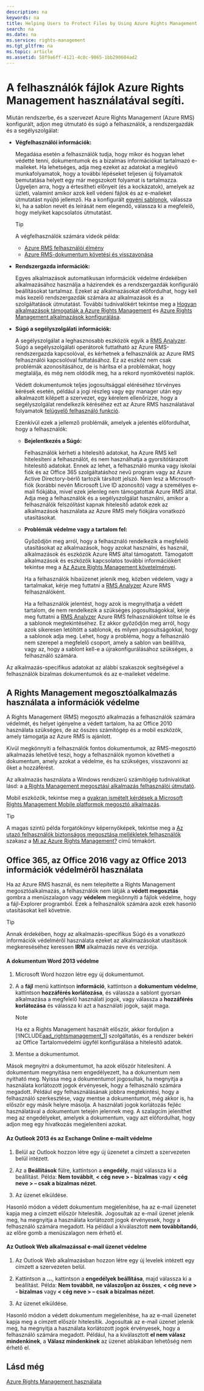 ```yaml
---
description: na
keywords: na
title: Helping Users to Protect Files by Using Azure Rights Management
search: na
ms.date: na
ms.service: rights-management
ms.tgt_pltfrm: na
ms.topic: article
ms.assetid: 58f9a6ff-4121-4c8c-9865-1bb290604ad2
---
```

# A felhaszn&#225;l&#243;k f&#225;jlok Azure Rights Management haszn&#225;lat&#225;val seg&#237;ti.
Miután rendszerbe, és a szervezet Azure Rights Management (Azure RMS) konfigurált, adjon meg útmutató és súgó a felhasználók, a rendszergazdák és a segélyszolgálat:

-   **Végfelhasználói információk:**

    Megadása esetén a felhasználók tudja, hogy mikor és hogyan lehet védetté tenni, dokumentumok és a bizalmas információkat tartalmazó e-maileket. Ha lehetséges, adja meg ezeket az adatokat a meglévő munkafolyamatok, hogy a további lépéseket teljesen új folyamatok bemutatása helyett egy már megszokott folyamat is tartalmazza. Ügyeljen arra, hogy a értesítheti előnyeit (és a kockázatok), amelyek az üzleti, valamint amikor azok kell védeni fájlok és az e-maileket útmutatást nyújtó jellemző. Ha a konfigurált [egyéni sablonok](http://technet.microsoft.com/library/dn642472.aspx), válassza ki, ha a sablon nevét és leírását nem elegendő, válassza ki a megfelelő, hogy melyiket kapcsolatos útmutatást.

    > [!TIP]
    > A végfelhasználók számára videók példa:
    > 
    > -   [Azure RMS felhasználói élmény](http://channel9.msdn.com/Series/Information-Protection/Azure-RMS-user-experience)
    > -   [Azure RMS-dokumentum követési és visszavonása](http://channel9.msdn.com/Series/Information-Protection/Azure-RMS-Document-Tracking-and-Revocation)

-   **Rendszergazda információk:**

    Egyes alkalmazások automatikusan információk védelme érdekében alkalmazásához használja a házirendek és a rendszergazdák konfiguráló beállításokat tartalmaz. Ezeket az alkalmazásokat előfordulhat, hogy kell más kezelő rendszergazdák számára az alkalmazások és a szolgáltatások útmutatást. További tudnivalókért tekintse meg a [Hogyan alkalmazások támogatják a Azure Rights Management](../Topic/How_Applications_Support_Azure_Rights_Management.md) és [Azure Rights Management alkalmazások konfigurálása](../Topic/Configuring_Applications_for_Azure_Rights_Management.md).

-   **Súgó a segélyszolgálati információk:**

    A segélyszolgálat a leghasznosabb eszközök egyik a [RMS Analyzer](https://www.microsoft.com/en-us/download/details.aspx?id=46437).   Súgó a segélyszolgálati operátorok futtatható az Azure RMS-rendszergazda kapcsolóval, és kérhetnek a felhasználók az Azure RMS felhasználói kapcsolóval futtatásához. Ez az eszköz nem csak problémák azonosításához, de is hárítsa el a problémákat, hogy megtalálja, és még nem oldódik meg, ha a rekord nyomkövetési naplók.

    Védett dokumentumok teljes jogosultsággal eléréséhez törvényes kérések esetén, például a jogi részleg vagy egy manager után egy alkalmazott kilépett a szervezet, egy kérelem ellenőrizze, hogy a segélyszolgálat rendelkezik kéréséhez ezt az Azure RMS használatával folyamatok [felügyelő felhasználó funkció](https://technet.microsoft.com/en-us/library/mt147272.aspx).

    Ezenkívül ezek a jellemző problémák, amelyek a jelentés előfordulhat, hogy a felhasználók:

    -   **Bejelentkezés a Súgó:**

        Felhasználók kérheti a hitelesítő adatokat, ha Azure RMS kell hitelesíteni a felhasználót, és nem használhatja a gyorsítótárazott hitelesítő adatokat. Ennek az lehet, a felhasználó munka vagy iskolai fiók és az Office 365 szolgáltatáshoz nevű program vagy az Azure Active Directory-bérlő tartozik társított jelszó. Nem lesz a Microsoft-fiók (korábbi nevén Microsoft Live ID azonosító) vagy a személyes e-mail fiókjába, mivel ezek jelenleg nem támogatottak Azure RMS által. Adja meg a felhasználók és a segélyszolgálat használni, amikor a felhasználók felszólítást kapnak hitelesítő adatok ezek az alkalmazások használata az Azure RMS mely fiókjára vonatkozó utasításokat.

    -   **Problémák védelme vagy a tartalom fel:**

        Győződjön meg arról, hogy a felhasználó rendelkezik a megfelelő utasításokat az alkalmazások, hogy azokat használni, és használ, alkalmazások és eszközök Azure RMS által támogatott. Támogatott alkalmazások és eszközök kapcsolatos további információkért tekintse meg a [Az Azure Rights Management követelményei](../Topic/Requirements_for_Azure_Rights_Management.md).

        Ha a felhasználók hibaüzenet jelenik meg, közben védelem, vagy a tartalmakat, kérje meg futtatni a [RMS Analyzer](https://www.microsoft.com/en-us/download/details.aspx?id=46437) Azure RMS felhasználóként.

        Ha a felhasználók jelentést, hogy azok is megnyithatja a védett tartalom, de nem rendelkezik a szükséges jogosultságokkal, kérje meg futtatni a [RMS Analyzer](https://www.microsoft.com/en-us/download/details.aspx?id=46437) Azure RMS felhasználóként töltse le és a sablonok megtekintéséhez. Ez akkor győződjön meg arról, hogy azok sikeresen letöltött a sablonok, és milyen jogosultságokkal, hogy a sablonok adja meg. Lehet, hogy a probléma, hogy a felhasználó nem szerepel a megfelelő csoport, amely a sablon van beállítva, vagy az, hogy a sablont kell-e a újrakonfigurálásához szükséges, a felhasználó számára.

Az alkalmazás-specifikus adatokat az alábbi szakaszok segítségével a felhasználók bizalmas dokumentumok és az e-maileket védelme.

## A Rights Management megosztóalkalmazás használata a információk védelme
A Rights Management (RMS) megosztó alkalmazás a felhasználók számára védelmét, és helyet igényelne a védett tartalom, ha az Office 2010 használata szükséges, de az összes számítógép és a mobil eszközök, amely támogatja az Azure RMS is ajánlott.

Kívül megkönnyíti a felhasználók fontos dokumentumok, az RMS-megosztó alkalmazás lehetővé teszi, hogy a felhasználók nyomon követheti a dokumentum, amely azokat a védelme, és ha szükséges, visszavonni az őket a hozzáférést.

Az alkalmazás használata a Windows rendszerű számítógép tudnivalókat lásd: a [a Rights Management megosztási alkalmazás felhasználói útmutató](http://technet.microsoft.com/library/dn339006.aspx).

Mobil eszközök, tekintse meg a [gyakran ismételt kérdések a Microsoft Rights Management Mobile platformok megosztó alkalmazás](http://technet.microsoft.com/dn451248).

> [!TIP]
> A magas szintű példa forgatókönyv képernyőképek, tekintse meg a [Az utazó felhasználók biztonságos megosztása mellékletek felhasználók](../Topic/What_is_Azure_Rights_Management_.md#BKMK_Example_SharingApp) szakasz a [Mi az Azure Rights Management?](../Topic/What_is_Azure_Rights_Management_.md) című témakört.

## Office 365, az Office 2016 vagy az Office 2013 információk védelméről használata
Ha az Azure RMS használ, és nem telepítette a Rights Management megosztóalkalmazás, a felhasználók nem látják a **védett megosztás** gombra a menüszalagon vagy **védelem** megkönnyíti a fájlok védelme, hogy a fájl-Explorer programból. Ezek a felhasználók számára azok ezek hasonló utasításokat kell követnie.

> [!TIP]
> Annak érdekében, hogy az alkalmazás-specifikus Súgó és a vonatkozó információk védelméről használata ezeket az alkalmazásokat utasítások megkereséséhez keressen **IRM** alkalmazás neve és verziója.

#### A dokumentum Word 2013 védelme

1.  Microsoft Word hozzon létre egy új dokumentumot.

2.  A a **fájl** menü kattintson **információ**, kattintson a **dokumentum védelme**, kattintson **hozzáférés korlátozása**, és válassza a sablont gyorsan alkalmazása a megfelelő használati jogok, vagy válassza a **hozzáférés korlátozása** és válassza ki azt a használati jogok, saját maga.

    > [!NOTE]
    > Ha ez a Rights Management használt először, akkor forduljon a [!INCLUDE[aad_rightsmanagement_1](../Token/aad_rightsmanagement_1_md.md)] szolgáltatás, és a rendszer bekéri az Office Tartalomvédelmi ügyfél konfigurálása a hitelesítő adatok.

3.  Mentse a dokumentumot.

Mások megnyitni a dokumentumot, ha azok először hitelesíteni. A dokumentum megnyitása nem engedélyezett, ha a dokumentum nem nyitható meg. Nyissa meg a dokumentumot jogosultak, ha megnyitja a használata korlátozott jogok érvényesek, hogy a felhasználó számára megadott. Például egy felhasználásának jobbra megtekintési, hogy a felhasználó szerkesztése, vagy mentse a dokumentumot, még akkor is, ha először egy másik helyre másolja. A használati jogok korlátozás fejléc használatával a dokumentum tetején jelennek meg. A szalagcím jeleníthet meg az engedélyeket, amelyek a dokumentum, vagy azt előfordulhat, hogy adjon meg egy hivatkozás megjeleníteni azokat.

#### Az Outlook 2013 és az Exchange Online e-mailt védelme

1.  Belül az Outlook hozzon létre egy új üzenetet a címzett a szervezeten belül intézett.

2.  Az a **Beállítások** fülre, kattintson a **engedély**, majd válassza ki a beállítást. Példa: **Nem továbbít**, **&lt; cég neve &gt; - bizalmas** vagy **&lt; cég neve &gt; – csak a bizalmas nézet**.

3.  Az üzenet elküldése.

Hasonló módon a védett dokumentum megjelenítése, ha az e-mail üzenetet kapja meg a címzett először hitelesítik. Jogosultak az e-mail üzenet jelenik meg, ha megnyitja a használata korlátozott jogok érvényesek, hogy a felhasználó számára megadott. Ha például a kiválasztott **nem továbbítandó**, az előre gomb a menüszalagon nem érhető el.

#### Az Outlook Web alkalmazással e-mail üzenet védelme

1.  Az Outlook Web alkalmazásban hozzon létre egy új levelek intézett egy címzett a szervezeten belül.

2.  Kattintson a  **...**,  kattintson a **engedélyek beállítása**, majd válassza ki a beállítást. Példa: **Nem továbbít**, **ne válaszoljon az összes**, **&lt; cég neve &gt; - bizalmas** vagy **&lt; cég neve &gt; – csak a bizalmas nézet**.

3.  Az üzenet elküldése.

Hasonló módon a védett dokumentum megjelenítése, ha az e-mail üzenetet kapja meg a címzett először hitelesítik. Jogosultak az e-mail üzenet jelenik meg, ha megnyitja a használata korlátozott jogok érvényesek, hogy a felhasználó számára megadott. Például, ha a kiválasztott **el nem válasz mindenkinek**, a **Válasz mindenkinek** az üzenet ablakában lehetőség nem érhető el.

## Lásd még
[Azure Rights Management használata](../Topic/Using_Azure_Rights_Management.md)


